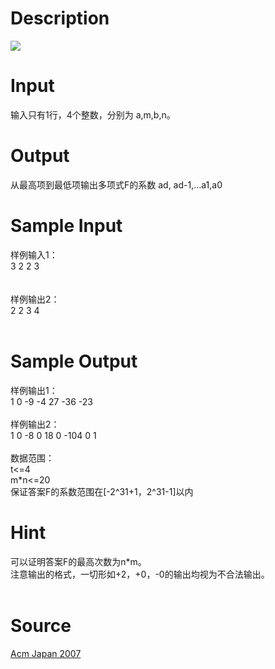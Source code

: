 
# Description

<div class="content"><img border="0" src="source/bzoj/1988/img/aHR0cHM6Ly9seWRzeS5jb20vSnVkZ2VPbmxpbmUvaW1hZ2VzLzE5ODguanBn.jpg"/> 
</div>

# Input

<div class="content">输入只有1行，4个整数，分别为 a,m,b,n。

</div>

# Output

<div class="content">从最高项到最低项输出多项式F的系数
ad, ad-1,…a1,a0
</div>

# Sample Input

<div class="content"><span class="sampledata">样例输入1：<br/>
3 2 2 3<br/>
<br/>
<br/>
样例输出2：<br/>
2 2 3 4<br/>
<br/>
</span></div>

# Sample Output

<div class="content"><span class="sampledata">样例输出1：<br/>
1 0 -9 -4 27 -36 -23<br/>
<br/>
样例输出2：<br/>
1 0 -8 0 18 0 -104 0 1<br/>
<br/>
数据范围：<br/>
	t&lt;=4<br/>
	m*n&lt;=20<br/>
	保证答案F的系数范围在[-2^31+1，2^31-1]以内<br/>
</span></div>

# Hint

<div class="content"><p>可以证明答案F的最高次数为n*m。<br/>
注意输出的格式，一切形如+2，+0，-0的输出均视为不合法输出。<br/>
<br/>
</p></div>

# Source

<div class="content"><p><a href="problemset.php?search=Acm Japan 2007">Acm Japan 2007</a></p></div>


